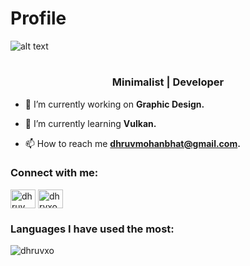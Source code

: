# Profile
![alt text](https://github.com/dhruvxo/first-repo/blob/d1f66a36d50193cab833ba0cc5338cb9ef31259b/header.png)
<h1 align="center"></h1>
<h3 align="center">Minimalist | Developer</h3>

- 🔭 I’m currently working on **Graphic Design.**

- 🌱 I’m currently learning **Vulkan.**

- 📫 How to reach me **dhruvmohanbhat@gmail.com.**

<h3 align="left">Connect with me:</h3>
<p align="left">
<a href="https://www.linkedin.com/in/dhruv-bhat-937b54253/" target="blank"><img align="center" src="https://raw.githubusercontent.com/rahuldkjain/github-profile-readme-generator/master/src/images/icons/Social/linked-in-alt.svg" alt="dhruv bhat" height="30" width="40" /></a>
<a href="https://instagram.com/dhrvxo" target="blank"><img align="center" src="https://raw.githubusercontent.com/rahuldkjain/github-profile-readme-generator/master/src/images/icons/Social/instagram.svg" alt="dhrvxo" height="30" width="40" /></a>
</p>

<h3 align="left">Languages I have used the most:</h3>

<p><img align="center" src="https://github-readme-stats.vercel.app/api/top-langs?username=dhruvxo&show_icons=true&locale=en&layout=compact" alt="dhruvxo" /></p>

